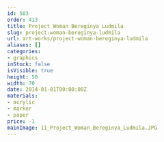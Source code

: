 ```yaml
---
id: 583
order: 413
title: Project Woman Bereginya Ludmila
slug: project-woman-bereginya-ludmila
url: art-works/project-woman-bereginya-ludmila
aliases: []
categories:
- graphics
inStock: false
isVisible: true
height: 50
width: 70
date: 2014-01-01T00:00:00Z
materials:
- acrylic
- marker
- paper
price: -1
mainImage: 11_Project_Woman_Bereginya_Ludmila.JPG
---
```

